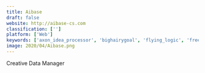 ```yaml
---
title: Aibase
draft: false 
website: http://aibase-cs.com
classification: ['']
platform: ['Web']
keywords: ['axon_idea_processor', 'bighairygoal', 'flying_logic', 'freemind', 'inspiration', 'lucidchart', 'mind_pad', 'mindmanager', 'mindomo', 'nodemind', 'pmm_-_personal_memory_manager', 'southbeach_modeller', 'thebrain', 'thinkcomposer', 'visual_thinking_with_concept_maps', 'visual_understanding_environment', 'vithanco_ibis', 'vithanco_toc', 'xmind', 'vym', 'yed_graph_editor']
image: 2020/04/Aibase.png
---
```

Creative Data Manager
